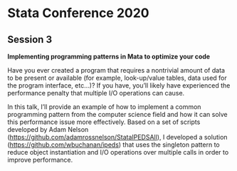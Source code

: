 # Stata Conference 2020

## Session 3
__Implementing programming patterns in Mata to optimize your code__

Have you ever created a program that requires a nontrivial amount of data to be present or available (for example, look-up/value tables, data used for the program interface, etc…)? If you have, you’ll likely have experienced the performance penalty that multiple I/O operations can cause.

In this talk, I’ll provide an example of how to implement a common programming pattern from the computer science field and how it can solve this performance issue more effectively. Based on a set of scripts developed by Adam Nelson (https://github.com/adamrossnelson/StataIPEDSAll), I developed a solution (https://github.com/wbuchanan/ipeds) that uses the singleton pattern to reduce object instantiation and I/O operations over multiple calls in order to improve performance.
